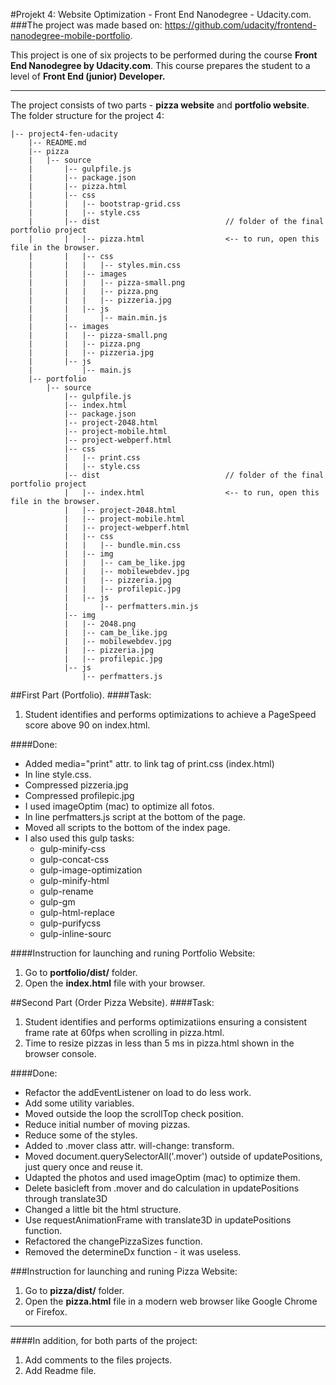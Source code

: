 #Projekt 4: Website Optimization - Front End Nanodegree - Udacity.com.
###The project was made based on: https://github.com/udacity/frontend-nanodegree-mobile-portfolio.

This project is one of six projects to be performed during the course **Front End Nanodegree by Udacity.com**. This course prepares the student to a level of **Front End (junior) Developer.**
***
The project consists of two parts - **pizza website** and **portfolio website**.
The folder structure for the project 4:

```
|-- project4-fen-udacity
    |-- README.md
    |-- pizza
    |   |-- source
    |       |-- gulpfile.js
    |       |-- package.json
    |       |-- pizza.html
    |       |-- css
    |       |   |-- bootstrap-grid.css
    |       |   |-- style.css
    |       |-- dist                            // folder of the final portfolio project
    |       |   |-- pizza.html                  <-- to run, open this file in the browser.
    |       |   |-- css
    |       |   |   |-- styles.min.css
    |       |   |-- images
    |       |   |   |-- pizza-small.png
    |       |   |   |-- pizza.png
    |       |   |   |-- pizzeria.jpg
    |       |   |-- js
    |       |       |-- main.min.js
    |       |-- images
    |       |   |-- pizza-small.png
    |       |   |-- pizza.png
    |       |   |-- pizzeria.jpg
    |       |-- js
    |           |-- main.js
    |-- portfolio
        |-- source
            |-- gulpfile.js
            |-- index.html
            |-- package.json
            |-- project-2048.html
            |-- project-mobile.html
            |-- project-webperf.html
            |-- css
            |   |-- print.css
            |   |-- style.css
            |-- dist                            // folder of the final portfolio project
            |   |-- index.html                  <-- to run, open this file in the browser.
            |   |-- project-2048.html
            |   |-- project-mobile.html
            |   |-- project-webperf.html
            |   |-- css
            |   |   |-- bundle.min.css
            |   |-- img
            |   |   |-- cam_be_like.jpg
            |   |   |-- mobilewebdev.jpg
            |   |   |-- pizzeria.jpg
            |   |   |-- profilepic.jpg
            |   |-- js
            |       |-- perfmatters.min.js
            |-- img
            |   |-- 2048.png
            |   |-- cam_be_like.jpg
            |   |-- mobilewebdev.jpg
            |   |-- pizzeria.jpg
            |   |-- profilepic.jpg
            |-- js
                |-- perfmatters.js
```

##First Part (Portfolio).
####Task: 
1. Student identifies and performs optimizations to achieve a PageSpeed score above 90 on index.html.

####Done:

- Added media="print" attr. to link tag of print.css (index.html)
- In line style.css.
- Compressed pizzeria.jpg
- Compressed profilepic.jpg
- I used imageOptim (mac) to optimize all fotos.
- In line perfmatters.js script at the bottom of the page.
- Moved all scripts to the bottom of the index page.
- I also used this gulp tasks:
    - gulp-minify-css
    - gulp-concat-css
    - gulp-image-optimization
    - gulp-minify-html
    - gulp-rename
    - gulp-gm
    - gulp-html-replace
    - gulp-purifycss
    - gulp-inline-sourc

####Instruction for launching and runing Portfolio Website:
1. Go to **portfolio/dist/** folder.
2. Open the **index.html** file with your browser.



##Second Part (Order Pizza Website).
####Task: 
1. Student identifies and performs optimizatiions ensuring a consistent frame rate at 60fps when scrolling in pizza.html.
2. Time to resize pizzas in less than 5 ms in pizza.html shown in the browser console.

####Done:
- Refactor the addEventListener on load to do less work.
- Add some utility variables.
- Moved outside the loop the scrollTop check position.
- Reduce initial number of moving pizzas.
- Reduce some of the styles.
- Added to .mover class attr. will-change: transform.
- Moved document.querySelectorAll('.mover') outside of updatePositions, just query once and reuse it.
- Udapted the photos and used imageOptim (mac) to optimize them.
- Delete basicleft from .mover and do calculation in updatePositions through translate3D
- Changed a little bit the html structure.
- Use requestAnimationFrame with translate3D in updatePositions function.
- Refactored the changePizzaSizes function.
- Removed the determineDx function - it was useless.

###Instruction for launching and runing Pizza Website:
1. Go to **pizza/dist/** folder.
2. Open the **pizza.html** file in a modern web browser like Google Chrome or Firefox.

***

####In addition, for both parts of the project:
1. Add comments to the files projects.
2. Add Readme file.